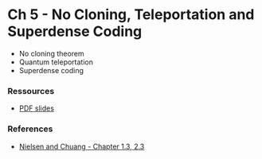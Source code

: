 # Ch 5 - No Cloning, Teleportation and Superdense Coding
- No cloning theorem
- Quantum teleportation
- Superdense coding

### Ressources

- [PDF slides](https://github.com/bfedrici-phd/QC-CPE-2021/blob/main/Ch5/Ch5-No-Cloning-Teleportation-Superdense-Coding%20.pdf)

### References
- [Nielsen and Chuang - Chapter 1.3, 2.3](http://mmrc.amss.cas.cn/tlb/201702/W020170224608149940643.pdf)

